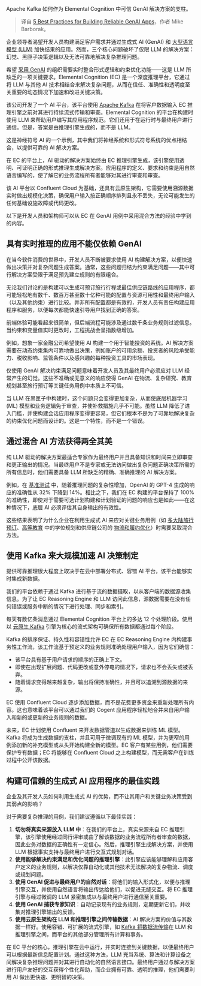 
<!--
title: 构建可靠的GenAI应用的5个最佳实践
cover: ./cover.jpg
-->

Apache Kafka 如何作为 Elemental Cognition 中可信 GenAI 解决方案的支柱。

> 译自 [5 Best Practices for Building Reliable GenAI Apps](https://thenewstack.io/5-best-practices-for-building-reliable-genai-apps/)，作者 Mike Barborak。

企业领导者渴望开发人员构建满足客户需求并通过生成式 AI (GenAI) 和 [大型语言模型 (LLM)](https://roadmap.sh/guides/introduction-to-llms) 加快结果的应用。然而，三个核心问题破坏了仅限 LLM 的解决方案：幻觉、黑匣子决策逻辑以及无法可靠地解决复杂推理问题。

希望 [采用 GenAI](https://thenewstack.io/ai/) 的组织需要实时整合形式逻辑和约束优化功能——这是 LLM 所缺乏的一项关键要求。Elemental Cognition (EC) 是一个深度推理平台，它通过将 LLM 与其他 AI 技术相结合来解决复杂问题，从而在信任、准确性和透明度至关重要的动态情况下加速和改进关键决策。

该公司开发了一个 AI 平台，该平台使用 [Apache Kafka](https://thenewstack.io/apache-kafka-primer/) 在将客户数据输入 EC 推理引擎之前对其进行持续流式传输和审查。Elemental Cognition 的平台在构建时使用 LLM 来帮助用户编写其应用程序规范。它们还用于在运行时与最终用户进行通信。但是，答案是由推理引擎生成的，而不是 LLM。

这是神经符号 AI 的一个示例，其中我们将神经系统和形式符号系统的优点相结合，以提供可靠的 AI 解决方案。

在 EC 的平台上，AI 驱动的解决方案始终由 EC 推理引擎生成，该引擎使用透明、可证明正确的形式推理生成解决方案。应用程序的定义、要求和约束是用自然语言编写的，使了解它的业务流程所有者能够对其进行审查和审查。

该 AI 平台以 Confluent Cloud 为基础，还具有云原生架构，它需要使用溯源数据实时做出规模化决策，确保用户输入按正确顺序排列且永不丢失，无论可能发生的任何基础设施故障或代码更改。

以下是开发人员和架构师可以从 EC 在 GenAI 用例中采用混合方法的经验中学到的内容。

## 具有实时推理的应用不能仅依赖 GenAI

在当今软件消费的世界中，开发人员不断被要求使用 AI 构建解决方案，以便快速做出决策并对复杂问题生成答案。通常，这些问题归结为约束满足问题——其中可行解决方案受限于满足预先建立规则的有限组合。

无论我们讨论的是构建可以生成可预订旅行行程或最佳供应链路线的应用程序，都可能轻松地有数千、数百万甚至数十亿种可能的配置与资源可用性和最终用户输入（以及其他约束）进行比较。并非所有配置都是有效的，开发人员有责任构建应用程序和服务，以便每次都能快速引导用户找到正确的答案。

前端体验可能看起来很简单，但后端流程可能涉及通过数千条业务规则过滤信息。当约束和变量值实时更改时，工程挑战会呈指数级增加。

例如，想象一家金融公司希望使用 AI 构建一个用于智能投资的系统。AI 解决方案需要在动态约束集内可靠地做出决策，例如账户的可用余额、投资者的风险承受能力、税收影响、监管条件以及感兴趣的每种投资工具的市场表现。

仅使用 GenAI 解决约束满足问题意味着开发人员及其最终用户必须应对 LLM 经常产生的幻觉。这些不准确或无意义的响应使得 GenAI 在物流、复杂研究、教育规划甚至旅行预订等关键任务用例中本质上不可信。

当 LLM 在黑匣子中构建时，这个问题只会变得更加复杂，从而使底层机器学习 (ML) 模型和业务逻辑免于审查，并使补救措施几乎不可能。虽然 LLM 降低了进入门槛，并使构建会话应用程序变得更容易，但它们根本不是为了可靠地解决复杂的约束优化问题而设计的。这是一个特性，而不是一个错误。

## 通过混合 AI 方法获得两全其美

纯 LLM 驱动的解决方案最适合专家作为最终用户并且具备知识和时间来立即审查和更正输出的情况。当最终用户不是专家或无法访问做出复杂问题正确决策所需的所有信息时，他们需要具备 LLM 所缺乏的精确、准确推理的 AI 解决方案。

例如，在 [基准测试](https://ec.ai/performance-benchmarks/) 中，随着推理问题的复杂性增加，OpenAI 的 GPT-4 生成的响应的准确性从 32% 下降到 14%。相比之下，我们在 EC 构建的平台保持了 100% 的准确性，即使对于需要可选计划构建和计划验证的问题的响应也是如此——在这种情况下，底层 AI 必须评估其自身输出的有效性。

这些结果表明了为什么企业在利用生成式 AI 来应对关键业务用例（如 [多大陆旅行预订](https://ec.ai/solutions-travel/)、[高等教育](https://ec.ai/solutions-higher-ed/) 中的学位规划和供应链公司的 [物流和履约优化](https://ec.ai/supply-chain/)）时需要采取混合方法。

## 使用 Kafka 来大规模加速 AI 决策制定

提供可靠推理很大程度上取决于在云中部署分布式、容错 AI 平台，该平台能够实时集成新数据。

我们的平台依赖于通过 Kafka 进行基于流的数据摄取，以从客户端的数据源收集信息。为了让 EC Reasoning Engine 和 LLM 访问此信息，源数据需要在没有任何错误或服务中断的情况下进行处理、同步和索引。

每天有数亿条消息通过 Elemental Cognition 平台上的多达 12 个处理阶段。使用以 [云原生 Kafka](https://thenewstack.io/from-pets-to-cattle-going-cloud-native-with-apache-kafka/) 引擎为核心的流式架构可确保所有数据都通过每个阶段。

Kafka 的排序保证、持久性和容错性允许 EC 在 EC Reasoning Engine 内构建事务性工作流，该工作流基于预定义的业务规则准确处理用户输入，因为它们确信：

- 该平台具有基于用户请求的顺序的正确上下文。
- 即使在出现扩展问题、代码更改或意外停电的情况下，请求也不会丢失或被丢弃。
- 随着请求变得越来越复杂，输出将保持准确性，并且可以追溯到源数据的来源。

EC 使用 Confluent Cloud 逐步添加数据，而不是花费更多资金来重新处理所有内容。这也意味着该平台可以通过我们的 Cogent 应用程序轻松地合并来自用户输入和新的或更新的业务规则的数据。

未来，EC 计划使用 Confluent 来开发数据管道以生成数据来训练 ML 模型。Kafka 将成为生成数据的支柱，并且可用于微调现有的 ML 模型，并为更窄的用例添加新的补充模型或从头开始构建全新的模型。EC 客户有某些用例，他们需要保护专有数据；EC 将能够在 Confluent Cloud 之上构建模型，而无需客户在训练过程中公开该数据。

## 构建可信赖的生成式 AI 应用程序的最佳实践

企业及其开发人员如何利用生成式 AI 的优势，而不让其用户和关键业务决策受到其弱点的影响？

对于需要复杂推理的用例，我们建议遵循以下最佳实践：

1. **切勿将真实来源放入 LLM 中**：在我们的平台上，真实来源来自 EC 推理引擎，该引擎使用经过同行评审或由了解该数据的业务流程所有者审查的数据，因此业务对数据的正确性有一定信心。然后，推理引擎生成解决方案，并使用 LLM 根据事实支持与最终用户进行交互式规划对话。
2. **使用能够解决约束满足和优化问题的推理引擎**：此引擎应该能够理解和应用客户定义的业务规则，以解决仅靠自动化或其他技术无法解决的复杂物流、调度或规划问题。
3. **使用 GenAI 促进与最终用户的自然对话**：将他们的输入形式化，以便与推理引擎交互，并使用自然语言将输出传达给他们，以促进无缝交互。将 EC 推理引擎与经过微调的 LLM 紧密集成以与最终用户进行通信至关重要。
4. **使用 GenAI 捕获专家知识**：自动记录现有的业务规则，定期更新它们，并收集对推理引擎输出的反馈。
5. **使用云原生架构在 LLM 和推理引擎之间传输数据**：AI 解决方案的价值与其数据一样好。使用容错、可扩展的流式引擎，如 [Kafka 将数据流传输](https://thenewstack.io/confluent-proactive-support-aims-to-speed-resolution-of-kafka-streaming-data-issues/)在 LLM 和推理引擎之间，而平台的其他部分管理所有计算和事务。

在 EC 平台的核心，推理引擎在云中运行，并实时连接到关键数据，以便最终用户可以根据最新信息配置计划。通过这种方法，LLM 充当系统、算法和计算设备之间解决复杂推理问题并对其进行自动化的自然语言接口。最终用户通过与解决方案进行用户友好的交互获得个性化帮助，而企业拥有可靠、透明的推理，他们需要利用 AI 做出更快速、更明智的决策。
